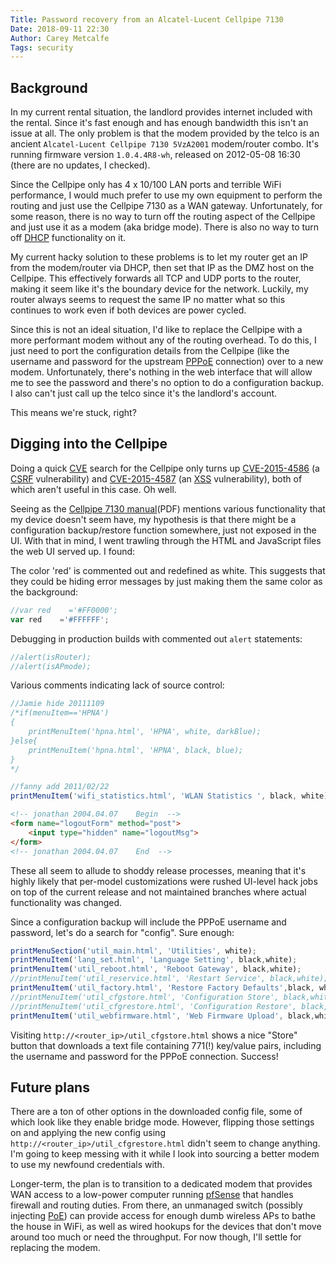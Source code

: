 ```yaml
---
Title: Password recovery from an Alcatel-Lucent Cellpipe 7130
Date: 2018-09-11 22:30
Author: Carey Metcalfe
Tags: security
---
```


Background
----------
In my current rental situation, the landlord provides internet included with the rental. Since it's
fast enough and has enough bandwidth this isn't an issue at all. The only problem is that the modem
provided by the telco is an ancient `Alcatel-Lucent Cellpipe 7130 5VzA2001` modem/router combo. It's
running firmware version `1.0.4.4R8-wh`, released on 2012-05-08 16:30 (there are no updates, I
checked).

Since the Cellpipe only has 4 x 10/100 LAN ports and terrible WiFi performance, I would much prefer
to use my own equipment to perform the routing and just use the Cellpipe 7130 as a WAN gateway.
Unfortunately, for some reason, there is no way to turn off the routing aspect of the Cellpipe and
just use it as a modem (aka bridge mode). There is also no way to turn off [DHCP][] functionality on
it.

My current hacky solution to these problems is to let my router get an IP from the modem/router via
DHCP, then set that IP as the DMZ host on the Cellpipe. This effectively forwards all TCP and UDP
ports to the router, making it seem like it's the boundary device for the network. Luckily, my
router always seems to request the same IP no matter what so this continues to work even if both
devices are power cycled.

Since this is not an ideal situation, I'd like to replace the Cellpipe with a more performant modem
without any of the routing overhead. To do this, I just need to port the configuration details from
the Cellpipe (like the username and password for the upstream [PPPoE][] connection) over to a new
modem. Unfortunately, there's nothing in the web interface that will allow me to see the password
and there's no option to do a configuration backup. I also can't just call up the telco since it's
the landlord's account.

This means we're stuck, right?

Digging into the Cellpipe
-------------------------
Doing a quick [CVE][] search for the Cellpipe only turns up [CVE-2015-4586][] (a [CSRF][]
vulnerability) and [CVE-2015-4587][] (an [XSS][] vulnerability), both of which aren't useful in this
case. Oh well.

Seeing as the [Cellpipe 7130 manual][](PDF) mentions various functionality that my device
doesn't seem have, my hypothesis is that there might be a configuration backup/restore function
somewhere, just not exposed in the UI. With that in mind, I went trawling through the HTML and
JavaScript files the web UI served up. I found:

The color 'red' is commented out and redefined as white. This suggests that they could be hiding
error messages by just making them the same color as the background:
```javascript
//var red    ='#FF0000';
var red    ='#FFFFFF';
```

Debugging in production builds with commented out `alert` statements:
```javascript
//alert(isRouter);
//alert(isAPmode);
```

Various comments indicating lack of source control:
```javascript
//Jamie hide 20111109
/*if(menuItem=='HPNA')
{
    printMenuItem('hpna.html', 'HPNA', white, darkBlue);
}else{
    printMenuItem('hpna.html', 'HPNA', black, blue);
}
*/
```
```javascript
//fanny add 2011/02/22
printMenuItem('wifi_statistics.html', 'WLAN Statistics ', black, white);
```
```html
<!-- jonathan 2004.04.07    Begin  -->
<form name="logoutForm" method="post">
    <input type="hidden" name="logoutMsg">
</form>
<!-- jonathan 2004.04.07    End  -->
```

These all seem to allude to shoddy release processes, meaning that it's highly likely that
per-model customizations were rushed UI-level hack jobs on top of the current release and not
maintained branches where actual functionality was changed.

Since a configuration backup will include the PPPoE username and password, let's do a search for
"config". Sure enough:
```javascript hl_lines="6 7"
printMenuSection('util_main.html', 'Utilities', white);
printMenuItem('lang_set.html', 'Language Setting', black,white);
printMenuItem('util_reboot.html', 'Reboot Gateway', black,white);
//printMenuItem('util_reservice.html', 'Restart Service', black,white);
printMenuItem('util_factory.html', 'Restore Factory Defaults',black, white);
//printMenuItem('util_cfgstore.html', 'Configuration Store', black,white);
//printMenuItem('util_cfgrestore.html', 'Configuration Restore', black,white);
printMenuItem('util_webfirmware.html', 'Web Firmware Upload', black,white);//Jamie add back 20111109
```

Visiting `http://<router_ip>/util_cfgstore.html` shows a nice "Store" button that downloads a text
file containing 771(!) key/value pairs, including the username and password for the PPPoE connection.
Success!

Future plans
------------
There are a ton of other options in the downloaded config file, some of which look like they enable
bridge mode. However, flipping those settings on and applying the new config using
`http://<router_ip>/util_cfgrestore.html` didn't seem to change anything. I'm going to keep messing
with it while I look into sourcing a better modem to use my newfound credentials with.

Longer-term, the plan is to transition to a dedicated modem that provides WAN access to a low-power
computer running [pfSense][] that handles firewall and routing duties. From there, an unmanaged
switch (possibly injecting [PoE][]) can provide access for enough dumb wireless APs to bathe the
house in WiFi, as well as wired hookups for the devices that don't move around too much or need the
throughput. For now though, I'll settle for replacing the modem.

[DHCP]: https://en.wikipedia.org/wiki/Dynamic_Host_Configuration_Protocol
[PPPoE]: https://en.wikipedia.org/wiki/Point-to-Point_Protocol_over_Ethernet
[CVE]: https://en.wikipedia.org/wiki/Common_Vulnerabilities_and_Exposures
[CSRF]: https://en.wikipedia.org/wiki/Cross-site_request_forgery
[XSS]: https://en.wikipedia.org/wiki/Cross-site_scripting
[CVE-2015-4586]: https://www.cvedetails.com/cve/CVE-2015-4586
[CVE-2015-4587]: https://www.cvedetails.com/cve/CVE-2015-4587
[Cellpipe 7130 manual]: https://infoproducts.alcatel-lucent.com/cgi-bin/dbaccessfilename.cgi/401389004_V1_CellPipe
[pfSense]: https://www.pfsense.org/
[PoE]: https://en.wikipedia.org/wiki/Power_over_Ethernet
